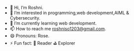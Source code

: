 - 👋 Hi, I’m Roshni.
- 👀 I’m interested in programming,web development,AIML & Cybersecurity.
- 🌱 I’m currently learning web development.
- 📫 How to reach me roshniso1203@gmail.com.
- 😄 Pronouns: Rose.
- ⚡ Fun fact: 
  📖 Reader
  ⛳ Explorer 

<!---
Roshni31-s/Roshni31-s is a ✨ special ✨ repository because its `README.md` (this file) appears on your GitHub profile.
You can click the Preview link to take a look at your changes.
--->
